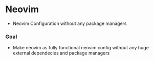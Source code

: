 # Neovim

- Neovim Configuration without any package managers

### Goal

- Make neovim as fully functional neovim config without any huge external dependecies and package managers
